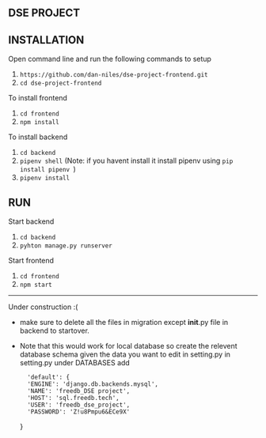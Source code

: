 DSE PROJECT
------------

INSTALLATION
------------

Open command line and run the following commands to setup
1. `https://github.com/dan-niles/dse-project-frontend.git`
2. `cd dse-project-frontend`

To install frontend
1. `cd frontend`
2. `npm install`

To install backend
1. `cd backend`
2. `pipenv shell`  (Note: if you havent install it install pipenv using `pip install pipenv `)
3. `pipenv install`

RUN
---

Start backend
1. `cd backend`
2. `pyhton manage.py runserver`

Start frontend
1. `cd frontend`
2. `npm start`

---

Under construction :(


* make sure to delete all the files in migration except __init__.py file in backend to startover.


* Note that this would work for local database so create the relevent database schema given the data you want to edit in setting.py
in setting.py under DATABASES add



        'default': {
        'ENGINE': 'django.db.backends.mysql',
        'NAME': 'freedb_DSE project',
        'HOST': 'sql.freedb.tech',
        'USER': 'freedb_dse_project',
        'PASSWORD': 'Z!u8Pmpu6&ECe9X'
    }

